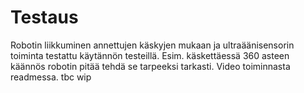 # Testaus

Robotin liikkuminen annettujen käskyjen mukaan ja ultraäänisensorin toiminta testattu käytännön testeillä. Esim. käskettäessä 360 
asteen käännös robotin pitää tehdä se tarpeeksi tarkasti. Video toiminnasta readmessa. tbc wip
